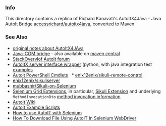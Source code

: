 ### Info

This directory contains a replica of Richard Kanavati's AutoItX4Java - Java AutoIt Bridge
[accessrichard/autoitx4java](https://github.com/accessrichard/autoitx4java), converted to Maven

### See Also
  * [original notes about AutoItX4JAva](http://accessrichard.blogspot.com/2011/01/)
  * [Java-COM bridge](https://github.com/joval/jacob) - also available on [maven central](https://mvnrepository.com/artifact/com.hynnet/jacob)
  * [StackOvervlof AutoIt forum](https://stackoverflow.com/questions/tagged/autoit?page=2&sort=newest)
  * [AutoItX server interface wrapper](https://github.com/daluu/AutoItDriverServer) (python, with java integration test [examples](https://github.com/daluu/AutoItDriverServer/blob/master/sample-code/SeleniumIntegrationTest.java)
  * [Autoit PowerShell Cmdlets](https://www.autoitconsulting.com/site/scripting/autoit-cmdlets-for-windows-powershell/)
  * [enix12enix/sikuli-remote-control](https://github.com/enix12enix/sikuli-remote-control)
  * [enix12enix/sikuliserver](https://github.com/enix12enix/sikuliserver)
  * [mubbashir/Sikuli-on-Selenium](https://github.com/mubbashir/Sikuli-on-Selenium)
  * [Selenium Grid Extensions](https://github.com/sterodium/selenium-grid-extensions), in particular, [Sikuli Extension](https://github.com/sterodium/selenium-grid-extensions/tree/master/node-extensions/sikuli-extension) and underlying
      `MethodInvocationDto` [method invocation information](https://github.com/sterodium/sterodium-rmi)
  * [AutoIt Wiki](https://www.autoitscript.com/wiki/Main_Page)
  * [AutoIt Example Scripts](https://www.autoitscript.com/forum/forum/9-autoit-example-scripts/)
  * [How to use AutoIT with Selenium](http://toolsqa.com/selenium-webdriver/autoit-selenium-webdriver/)
  * [How To Download File Using AutoIT In Selenium WebDriver](http://www.softwaretestingmaterial.com/download-file-using-autoit/)  